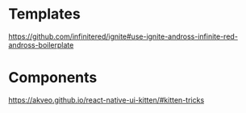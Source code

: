 
# Templates
https://github.com/infinitered/ignite#use-ignite-andross-infinite-red-andross-boilerplate

# Components
https://akveo.github.io/react-native-ui-kitten/#kitten-tricks
